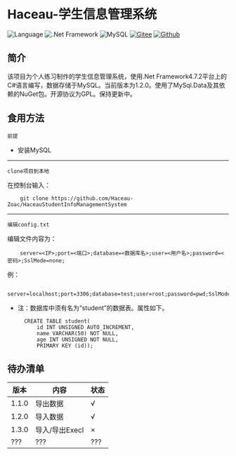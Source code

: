 Haceau-学生信息管理系统
===
![Language](https://img.shields.io/badge/Language-C%23-blue.svg?style=flat-square) ![.Net Framework](https://img.shields.io/badge/.Net&nbsp;Framework-4.7.2-blue.svg?style=flat-square) ![MySQL](https://img.shields.io/badge/MySQL-5.7-skyblue.svg?style=flat-square)
[![Gitee](https://img.shields.io/badge/Gitee-辰落火辉Haceau-red.svg?style=flat-square)](https://gitee.com/haceau/HaceauStudentInfoManagementSystem)
[![Github](https://img.shields.io/badge/Github-HaceauZoac-blue.svg?style=flat-square)](https://github.com/Haceau-Zoac/HaceauStudentInfoManagementSystem)

简介
---
该项目为个人练习制作的学生信息管理系统，使用\.Net Framework4.7.2平台上的C#语言编写，数据存储于MySQL。当前版本为1.2.0。使用了MySql.Data及其依赖的NuGet包。开源协议为GPL。保持更新中。

食用方法
-------
`前提`
* 安装MySQL
___

`clone项目到本地`

在控制台输入：

		git clone https://github.com/Haceau-Zoac/HaceauStudentInfoManagementSystem
___

`编辑config.txt`

编辑文件内容为：

		server=<IP>;port=<端口>;database=<数据库名>;user=<用户名>;password=<密码>;SslMode=none;
例：

		server=localhost;port=3306;database=test;user=root;password=pwd;SslMode=none;

* 注：数据库中须有名为“student”的数据表。属性如下。

		CREATE TABLE student(
			id INT UNSIGNED AUTO_INCREMENT,
			name VARCHAR(50) NOT NULL,
			age INT UNSIGNED NOT NULL,
			PRIMARY KEY (id));

待办清单
-------
|版本|内容|状态|
|---|---|---|
|1.1.0|导出数据|√|
|1.2.0|导入数据|√|
|1.3.0|导入/导出Execl|×|
|???|???|???|